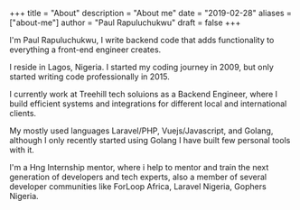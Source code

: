 +++
title = "About"
description = "About me"
date = "2019-02-28"
aliases = ["about-me"]
author = "Paul Rapuluchukwu"
draft = false
+++

I'm Paul Rapuluchukwu, I write backend code that adds functionality to everything a front-end engineer creates.

I reside in Lagos, Nigeria. I started my coding journey in 2009, but only started writing code professionally in 2015.

I currently work at Treehill tech soluions as a Backend Engineer, where I build efficient systems and integrations for different local and international clients.

My mostly used languages Laravel/PHP, Vuejs/Javascript, and Golang, although I only recently started using Golang I have built few personal tools with it.

I'm a Hng Internship mentor, where i help to mentor and train the next generation of developers and tech experts, also a member of several developer communities like ForLoop Africa, Laravel Nigeria, Gophers Nigeria.



